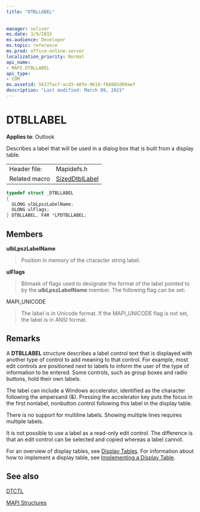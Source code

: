 ```yaml
---
title: "DTBLLABEL"
 
 
manager: soliver
ms.date: 3/9/2015
ms.audience: Developer
ms.topic: reference
ms.prod: office-online-server
localization_priority: Normal
api_name:
- MAPI.DTBLLABEL
api_type:
- COM
ms.assetid: 5837facf-acd3-48fe-9610-f88085d99aef
description: "Last modified: March 09, 2015"
---
```


# DTBLLABEL

  
  
**Applies to**: Outlook 
  
Describes a label that will be used in a dialog box that is built from a display table.
  
|||
|:-----|:-----|
|Header file:  <br/> |Mapidefs.h  <br/> |
|Related macro  <br/> |[SizedDtblLabel](sizeddtbllabel.md) <br/> |
   
```cpp
typedef struct _DTBLLABEL
{
  ULONG ulbLpszLabelName;
  ULONG ulFlags;
} DTBLLABEL, FAR *LPDTBLLABEL;

```

## Members

 **ulbLpszLabelName**
  
> Position in memory of the character string label.
    
 **ulFlags**
  
> Bitmask of flags used to designate the format of the label pointed to by the **ulbLpszLabelName** member. The following flag can be set: 
    
MAPI_UNICODE 
  
> The label is in Unicode format. If the MAPI_UNICODE flag is not set, the label is in ANSI format.
    
## Remarks

A **DTBLLABEL** structure describes a label control text that is displayed with another type of control to add meaning to that control. For example, most edit controls are positioned next to labels to inform the user of the type of information to be entered. Some controls, such as group boxes and radio buttons, hold their own labels. 
  
The label can include a Windows accelerator, identified as the character following the ampersand (&amp;). Pressing the accelerator key puts the focus in the first nonlabel, nonbutton control following this label in the display table.
  
There is no support for multiline labels. Showing multiple lines requires multiple labels.
  
It is not possible to use a label as a read-only edit control. The difference is that an edit control can be selected and copied whereas a label cannot. 
  
For an overview of display tables, see [Display Tables](display-tables.md). For information about how to implement a display table, see [Implementing a Display Table](display-table-implementation.md).
  
## See also



[DTCTL](dtctl.md)


[MAPI Structures](mapi-structures.md)

